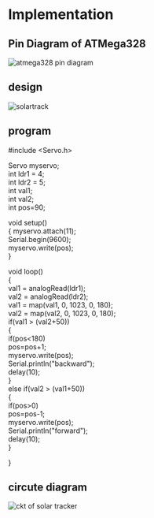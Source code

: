 # Implementation 

## Pin Diagram of ATMega328

![atmega328 pin diagram](https://user-images.githubusercontent.com/98837660/157010100-89440b48-4998-435a-933b-ff39f487562e.jpg)

## design

![solartrack](https://user-images.githubusercontent.com/98837660/157010129-1a3f7abb-8a54-4ade-bdbd-6daad4dd5ee4.png)

## program

#include <Servo.h>

Servo myservo;                  
int ldr1 = 4;                       
int ldr2 = 5;                       
int val1;                             
int val2;                             
int pos=90;                               

void setup()                              
{
  myservo.attach(11);                                   
  Serial.begin(9600);                                     
  myservo.write(pos);                                            
}                                 

void loop()                                         
{                                       
  val1 = analogRead(ldr1);                                               
  val2 = analogRead(ldr2);                                      
  val1 = map(val1, 0, 1023, 0, 180);                                    
  val2 = map(val2, 0, 1023, 0, 180);                                         
  if(val1 > (val2+50))                                
  {                                       
    if(pos<180)                             
     pos=pos+1;                             
    myservo.write(pos);                               
    Serial.println("backward");                                             
    delay(10);                                        
  }                           
  else if(val2 > (val1+50))                               
  {                           
    if(pos>0)                           
     pos=pos-1;                           
    myservo.write(pos);                                 
    Serial.println("forward");                                             
    delay(10);                            
  }                             
                                                    
}                      
  
## circute diagram               
                    
![ckt of solar tracker](https://user-images.githubusercontent.com/98837660/157009248-4bdf6a07-4255-431e-9513-176396304979.jpg)

